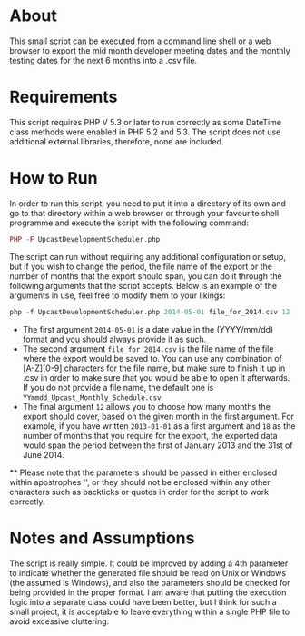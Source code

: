 # About

This small script can be executed from a command line shell or a web browser to export the mid month developer meeting dates and the monthly testing dates for the next 6 months into a .csv file.

# Requirements

This script requires PHP V 5.3 or later to run correctly as some DateTime class methods were enabled in PHP 5.2 and 5.3. The script does not use additional external libraries, therefore, none are included.

# How to Run

In order to run this script, you need to put it into a directory of its own and go to that directory within a web browser or through your favourite shell programme and execute the script with the following command:
```php
PHP -F UpcastDevelopmentScheduler.php
```
The script can run without requiring any additional configuration or setup, but if you wish to change the period, the file name of the export or the number of months that the export should span, you can do it through the following arguments that the script accepts. Below is an example of the arguments in use, feel free to modify them to your likings:
```php
php -f UpcastDevelopmentScheduler.php 2014-05-01 file_for_2014.csv 12
```
- The first argument `2014-05-01` is a date value in the (YYYY/mm/dd) format and you should always provide it as such.
- The second argument `file_for_2014.csv` is the file name of the file where the export would be saved to. You can use any combination of [A-Z][0-9] characters for the file name, but make sure to finish it up in .csv in order to make sure that you would be able to open it afterwards. If you do not provide a file name, the default one is `YYmmdd_Upcast_Monthly_Schedule.csv`
- The final argument `12` allows you to choose how many months the export should cover, based on the given month in the first argument. For example, if you have written `2013-01-01` as a first argument and `18` as the number of months that you require for the export, the exported data would span the period between the first of January 2013 and the 31st of June 2014.

** Please note that the parameters should be passed in either enclosed within apostrophes '', or they should not be enclosed within any other characters such as backticks or quotes in order for the script to work correctly.

# Notes and Assumptions

The script is really simple. It could be improved by adding a 4th parameter to indicate whether the generated file should be read on Unix or Windows (the assumed is Windows), and also the parameters should be checked for being provided in the proper format. I am aware that putting the execution logic into a separate class could have been better, but I think for such a small project, it is acceptable to leave everything within a single PHP file to avoid excessive cluttering.